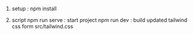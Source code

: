1. setup :
npm install


2. script
npm run serve : start project
npm run dev : build updated tailwind css form src/tailwind.css



